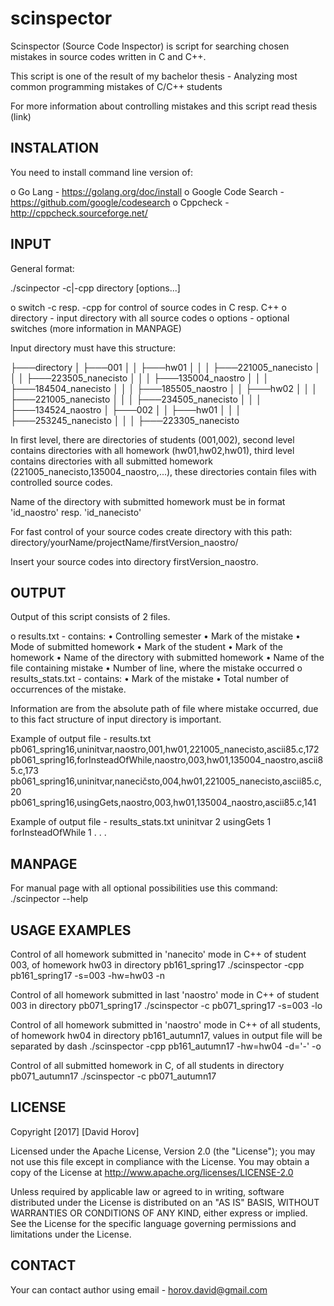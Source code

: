# scinspector
  Scinspector (Source Code Inspector) is script for searching chosen mistakes in source codes written in C and C++. 
  
  This script is one of the result of my bachelor thesis - Analyzing most common programming 
  mistakes of C/C++ students

  For more information about controlling mistakes and this script read thesis (link)

 
  INSTALATION
  ----------------------------------------------------------------------------------------
  You need to install command line version of:

  o Go Lang - https://golang.org/doc/install
  o Google Code Search - https://github.com/google/codesearch
  o Cppcheck - http://cppcheck.sourceforge.net/


  INPUT
  ----------------------------------------------------------------------------------------
  General format:

  ./scinpector -c|-cpp directory [options...]

  o switch -c resp. -cpp for control of source codes in C resp. C++
  o directory - input directory with all source codes
  o options - optional switches (more information in MANPAGE)

  Input directory must have this structure:

  ├───directory
  │         ├───001
  │         │   ├───hw01
  │         │   │   ├───221005_nanecisto
  │         │   │   ├───223505_nanecisto
  │         │   │   ├───135004_naostro
  │         │   │   ├───184504_nanecisto
  │         │   │   ├───185505_naostro
  │         │   ├───hw02
  │         │   │   ├───221005_nanecisto
  │         │   │   ├───234505_nanecisto
  │         │   │   ├───134524_naostro
  │         ├───002
  │         │   ├───hw01
  │         │   │   ├───253245_nanecisto
  │         │   │   ├───223305_nanecisto                  


  In first level, there are directories of students (001,002), second level contains 
  directories with all homework (hw01,hw02,hw01), third level contains directories with 
  all submitted homework (221005_nanecisto,135004_naostro,...), these directories contain
  files with controlled source codes.

  Name of the directory with submitted homework must be in format 'id_naostro' resp.
  'id_nanecisto'

  For fast control of your source codes create directory with this path:
  directory/yourName/projectName/firstVersion_naostro/

  Insert your source codes into directory firstVersion_naostro.


  OUTPUT
  ----------------------------------------------------------------------------------------
  Output of this script consists of 2 files.

  o results.txt - contains:
    • Controlling  semester
    • Mark of the mistake
    • Mode of submitted homework
    • Mark of the student
    • Mark of the homework
    • Name of the directory with submitted homework
    • Name of the file containing mistake
    • Number of line, where the mistake occurred
  o results_stats.txt - contains:
    • Mark of the mistake
    • Total number of occurrences of the mistake.


  Information are from the absolute path of file where mistake occurred, due to this fact
  structure of input directory is important.


  Example of output file - results.txt
  pb061_spring16,uninitvar,naostro,001,hw01,221005_nanecisto,ascii85.c,172
  pb061_spring16,forInsteadOfWhile,naostro,003,hw01,135004_naostro,ascii85.c,173
  pb061_spring16,uninitvar,nanecičsto,004,hw01,221005_nanecisto,ascii85.c,20
  pb061_spring16,usingGets,naostro,003,hw01,135004_naostro,ascii85.c,141


  Example of output file - results_stats.txt
  uninitvar           2
  usingGets           1
  forInsteadOfWhile   1
          .
          . 
          .


  MANPAGE
  ----------------------------------------------------------------------------------------
  For manual page with all optional possibilities use this command:
  ./scinpector --help


  USAGE EXAMPLES
  ----------------------------------------------------------------------------------------

  Control of all homework submitted in 'nanecito' mode in C++ of student 003, of homework hw03 in directory pb161_spring17
  ./scinspector -cpp pb161_spring17 -s=003 -hw=hw03 -n

  Control of all homework  submitted in last 'naostro' mode in C++ of student 003 in directory pb071_spring17
  ./scinspector -c pb071_spring17 -s=003 -lo

  Control of all homework  submitted in 'naostro' mode in C++ of all students, of homework hw04 in directory pb161_autumn17, 
  values in output file will be separated by dash
  ./scinspector -cpp pb161_autumn17 -hw=hw04 -d='-' -o

  Control of all submitted homework in C, of all students in directory pb071_autumn17
  ./scinspector -c pb071_autumn17 


  LICENSE
  ----------------------------------------------------------------------------------------

  Copyright [2017] [David Horov]

  Licensed under the Apache License, Version 2.0 (the "License"); you may not use this file except in compliance with the License. You may obtain a copy of the License at http://www.apache.org/licenses/LICENSE-2.0

  Unless required by applicable law or agreed to in writing, software distributed under the License is distributed on an "AS IS" BASIS, WITHOUT WARRANTIES OR CONDITIONS OF ANY KIND, either express or implied. See the License for the specific language governing permissions and limitations under the License.


  CONTACT
  ----------------------------------------------------------------------------------------
  Your can contact author using email - horov.david@gmail.com
